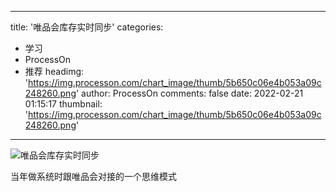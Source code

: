 
---
title: '唯品会库存实时同步'
categories: 
 - 学习
 - ProcessOn
 - 推荐
headimg: 'https://img.processon.com/chart_image/thumb/5b650c06e4b053a09c248260.png'
author: ProcessOn
comments: false
date: 2022-02-21 01:15:17
thumbnail: 'https://img.processon.com/chart_image/thumb/5b650c06e4b053a09c248260.png'
---

<div>   
<img class="thumb" alt="唯品会库存实时同步" src="https://img.processon.com/chart_image/thumb/5b650c06e4b053a09c248260.png" referrerpolicy="no-referrer">
<p>当年做系统时跟唯品会对接的一个思维模式</p>  
</div>
            